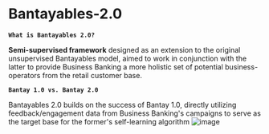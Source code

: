 # Bantayables-2.0

**`What is Bantayables 2.0?`**

**Semi-supervised framework** designed as an extension to the original unsupervised Bantayables model, aimed to work in conjunction with the latter to provide Business Banking a more holistic set of potential business-operators from the retail customer base.


**`Bantay 1.0 vs. Bantay 2.0`**

Bantayables 2.0 builds on the success of Bantay 1.0, directly utilizing feedback/engagement data from Business Banking's campaigns to serve as the target base for the former's self-learning algorithm
![image](https://github.com/user-attachments/assets/9b2d6069-7e27-415a-afb9-3833e6ce2cff)
